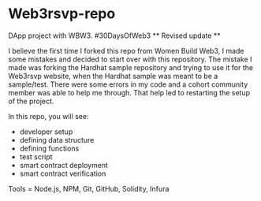 # Web3rsvp-repo
 DApp project with WBW3. #30DaysOfWeb3
** Revised update ** 

I believe the first time I forked this repo from Women Build Web3, I made some mistakes and decided to start over with this repository. 
The mistake I made was forking the Hardhat sample repository and trying to use it for the Web3rsvp website, when the Hardhat sample was meant to be a sample/test.
There were some errors in my code and a cohort community member was able to help me through. 
That help led to restarting the setup of the project. 

In this repo, you will see:
- developer setup
- defining data structure 
- defining functions
- test script
- smart contract deployment 
- smart contract verification

Tools = Node.js, NPM, Git, GitHub, Solidity, Infura 
